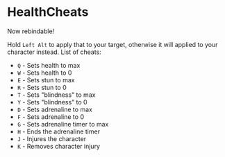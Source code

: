 # HealthCheats
Now rebindable!

Hold `Left Alt` to apply that to your target, otherwise it will applied to your character instead.
List of cheats:
- `Q` - Sets health to max
- `W` - Sets health to 0
- `E` - Sets stun to max
- `R` - Sets stun to 0
- `T` - Sets "blindness" to max
- `Y` - Sets "blindness" to 0
- `D` - Sets adrenaline to max
- `F` - Sets adrenaline to 0
- `G` - Sets adrenaline timer to max
- `H` - Ends the adrenaline timer
- `J` - Injures the character
- `K` - Removes character injury